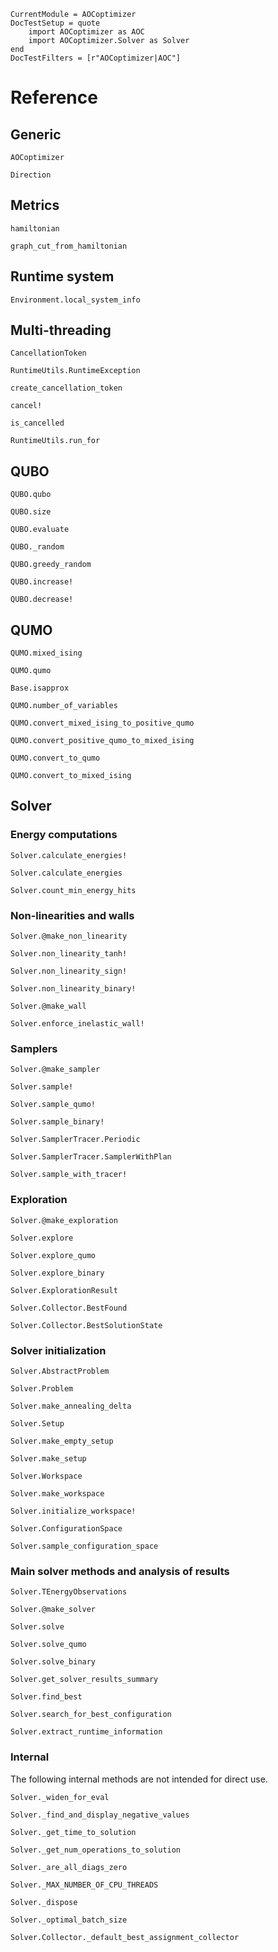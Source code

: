 ```@meta
CurrentModule = AOCoptimizer
DocTestSetup = quote
    import AOCoptimizer as AOC
    import AOCoptimizer.Solver as Solver
end
DocTestFilters = [r"AOCoptimizer|AOC"]
```

# Reference

## Generic

```@docs
AOCoptimizer
```

```@docs
Direction
```

## Metrics

```@docs
hamiltonian
```

```@docs
graph_cut_from_hamiltonian
```

## Runtime system

```@docs
Environment.local_system_info
```

## Multi-threading

```@docs
CancellationToken
```

```@docs
RuntimeUtils.RuntimeException
```

```@docs
create_cancellation_token
```

```@docs
cancel!
```

```@docs
is_cancelled
```

```@docs
RuntimeUtils.run_for
```

## QUBO

```@docs
QUBO.qubo
```

```@docs
QUBO.size
```

```@docs
QUBO.evaluate
```

```@docs
QUBO._random
```

```@docs
QUBO.greedy_random
```

```@docs
QUBO.increase!
```

```@docs
QUBO.decrease!
```

## QUMO

```@docs
QUMO.mixed_ising
```

```@docs
QUMO.qumo
```

```@docs
Base.isapprox
```

```@docs
QUMO.number_of_variables
```

```@docs
QUMO.convert_mixed_ising_to_positive_qumo
```

```@docs
QUMO.convert_positive_qumo_to_mixed_ising
```

```@docs
QUMO.convert_to_qumo
```

```@docs
QUMO.convert_to_mixed_ising
```

## Solver

### Energy computations

```@docs
Solver.calculate_energies!
```

```@docs
Solver.calculate_energies
```

```@docs
Solver.count_min_energy_hits
```

### Non-linearities and walls

```@docs
Solver.@make_non_linearity
```

```@docs
Solver.non_linearity_tanh!
```

```@docs
Solver.non_linearity_sign!
```

```@docs
Solver.non_linearity_binary!
```

```@docs
Solver.@make_wall
```

```@docs
Solver.enforce_inelastic_wall!
```

### Samplers

```@docs
Solver.@make_sampler
```

```@docs
Solver.sample!
```

```@docs
Solver.sample_qumo!
```

```@docs
Solver.sample_binary!
```

```@docs
Solver.SamplerTracer.Periodic
```

```@docs
Solver.SamplerTracer.SamplerWithPlan
```

```@docs
Solver.sample_with_tracer!
```

### Exploration

```@docs
Solver.@make_exploration
```

```@docs
Solver.explore
```

```@docs
Solver.explore_qumo
```

```@docs
Solver.explore_binary
```

```@docs
Solver.ExplorationResult
```

```@docs
Solver.Collector.BestFound
```

```@docs
Solver.Collector.BestSolutionState
```

### Solver initialization

```@docs
Solver.AbstractProblem
```

```@docs
Solver.Problem
```

```@docs
Solver.make_annealing_delta
```

```@docs
Solver.Setup
```

```@docs
Solver.make_empty_setup
```

```@docs
Solver.make_setup
```

```@docs
Solver.Workspace
```

```@docs
Solver.make_workspace
```

```@docs
Solver.initialize_workspace!
```

```@docs
Solver.ConfigurationSpace
```

```@docs
Solver.sample_configuration_space
```

### Main solver methods and analysis of results

```@docs
Solver.TEnergyObservations
```

```@docs
Solver.@make_solver
```

```@docs
Solver.solve
```

```@docs
Solver.solve_qumo
```

```@docs
Solver.solve_binary
```

```@docs
Solver.get_solver_results_summary
```

```@docs
Solver.find_best
```

```@docs
Solver.search_for_best_configuration
```

```@docs
Solver.extract_runtime_information
```

### Internal

The following internal methods are not intended for direct use.

```@docs
Solver._widen_for_eval
```

```@docs
Solver._find_and_display_negative_values
```


```@docs
Solver._get_time_to_solution
```

```@docs
Solver._get_num_operations_to_solution
```

```@docs
Solver._are_all_diags_zero
```

```@docs
Solver._MAX_NUMBER_OF_CPU_THREADS
```

```@docs
Solver._dispose
```

```@docs
Solver._optimal_batch_size
```

```@docs
Solver.Collector._default_best_assignment_collector
```
